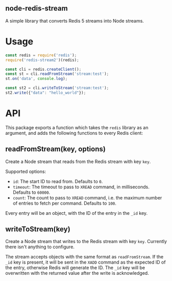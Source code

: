 node-redis-stream
---
A simple library that converts Redis 5 streams into Node streams.

# Usage
```javascript
const redis = require('redis');
require('redis-stream2')(redis);

const cli = redis.createClient();
const st = cli.readFromStream('stream:test');
st.on('data', console.log);

const st2 = cli.writeToStream('stream:test');
st2.write({"data": "hello_world"});
```

# API

This package exports a function which takes the `redis` library as an argument, and adds the following functions to every Redis client:

## readFromStream(key, options)
Create a Node stream that reads from the Redis stream with key `key`.

Supported options:
* `id`: The start ID to read from. Defaults to `0`.
* `timeout`: The timeout to pass to `XREAD` command, in milliseconds. Defaults to `60000`.
* `count`: The count to pass to `XREAD` command, i.e. the maximum number of entries to fetch per command. Defaults to `100`.

Every entry will be an object, with the ID of the entry in the `_id` key.

## writeToStream(key)
Create a Node stream that writes to the Redis stream with key `key`. Currently there isn't anything to configure.

The stream accepts objects with the same format as `readFromStream`. If the `_id` key is present, it will be sent in the `XADD` command as the expected ID of the entry, otherwise Redis will generate the ID. The `_id` key will be overwritten with the returned value after the write is acknowledged.
